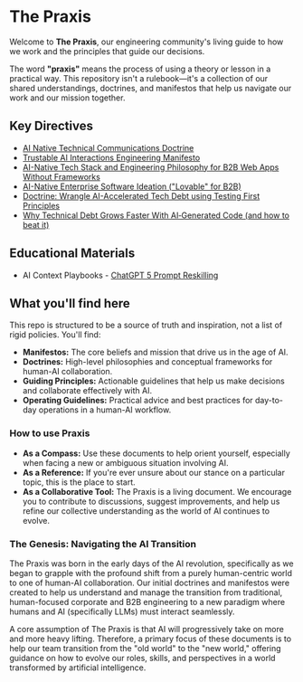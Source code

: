 # The Praxis

Welcome to **The Praxis**, our engineering community's living guide to how we work and the principles that guide our decisions.

The word **"praxis"** means the process of using a theory or lesson in a practical way. This repository isn't a rulebook—it's a collection of our shared understandings, doctrines, and manifestos that help us navigate our work and our mission together.

## Key Directives

- [AI Native Technical Communications Doctrine](./ai-native-technical-communications-doctrine#readme)
- [Trustable AI Interactions Engineering Manifesto](./ai-interactions-engineering-manifesto#readme)
- [AI-Native Tech Stack and Engineering Philosophy for B2B Web Apps Without Frameworks](./ai-native-software-engineering#readme)
- [AI-Native Enterprise Software Ideation ("Lovable" for B2B)](./ai-native-software-engineering/ai-native-enterprise-software-ideation#readme)
- [Doctrine: Wrangle AI-Accelerated Tech Debt using Testing First Principles](./ai-accelerated-tech-debt)
- [Why Technical Debt Grows Faster With AI‑Generated Code (and how to beat it)](ai-native-software-engineering/ai-accelerated-tech-debt/why-tech-debt-grows-faster-with-ai.md)

## Educational Materials

- AI Context Playbooks - [ChatGPT 5 Prompt Reskilling](./ai-context-playbooks/chatgpt5-skills#readme)

## What you'll find here

This repo is structured to be a source of truth and inspiration, not a list of rigid policies. You'll find:

* **Manifestos:** The core beliefs and mission that drive us in the age of AI.
* **Doctrines:** High-level philosophies and conceptual frameworks for human-AI collaboration.
* **Guiding Principles:** Actionable guidelines that help us make decisions and collaborate effectively with AI.
* **Operating Guidelines:** Practical advice and best practices for day-to-day operations in a human-AI workflow.

### How to use Praxis

* **As a Compass:** Use these documents to help orient yourself, especially when facing a new or ambiguous situation involving AI.
* **As a Reference:** If you're ever unsure about our stance on a particular topic, this is the place to start.
* **As a Collaborative Tool:** The Praxis is a living document. We encourage you to contribute to discussions, suggest improvements, and help us refine our collective understanding as the world of AI continues to evolve.

### The Genesis: Navigating the AI Transition

The Praxis was born in the early days of the AI revolution, specifically as we began to grapple with the profound shift from a purely human-centric world to one of human-AI collaboration. Our initial doctrines and manifestos were created to help us understand and manage the transition from traditional, human-focused corporate and B2B engineering to a new paradigm where humans and AI (specifically LLMs) must interact seamlessly.

A core assumption of The Praxis is that AI will progressively take on more and more heavy lifting. Therefore, a primary focus of these documents is to help our team transition from the "old world" to the "new world," offering guidance on how to evolve our roles, skills, and perspectives in a world transformed by artificial intelligence.
